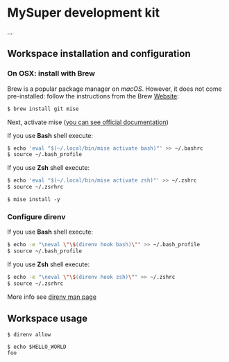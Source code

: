 # MySuper development kit

...

## Workspace installation and configuration

### On OSX: install with Brew

Brew is a popular package manager on *macOS*.
However, it does not come pre-installed: follow the instructions from the Brew [Website](https://brew.sh/index_fr):

```sh
$ brew install git mise
```

Next, activate mise ([you can see official documentation](https://mise.jdx.dev/getting-started.html))

If you use **Bash** shell execute:

```sh
$ echo 'eval "$(~/.local/bin/mise activate bash)"' >> ~/.bashrc
$ source ~/.bash_profile
```

If you use **Zsh** shell execute:

```sh
$ echo 'eval "$(~/.local/bin/mise activate zsh)"' >> ~/.zshrc
$ source ~/.zsrhrc
```

```
$ mise install -y
```

### Configure direnv

If you use **Bash** shell execute:

```sh
$ echo -e "\neval \"\$(direnv hook bash)\"" >> ~/.bash_profile
$ source ~/.bash_profile
```

If you use **Zsh** shell execute:

```sh
$ echo -e "\neval \"\$(direnv hook zsh)\"" >> ~/.zshrc
$ source ~/.zsrhrc
```

More info see [direnv man page](https://direnv.net/#man/direnv.1)

## Workspace usage

```sh
$ direnv allow
```

```
$ echo $HELLO_WORLD
foo
```
